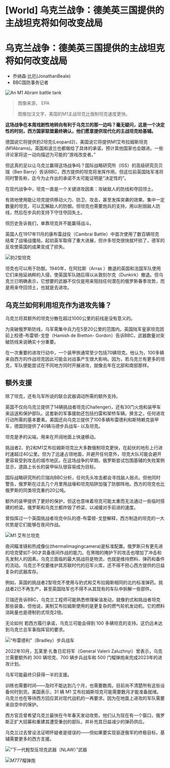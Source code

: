 # [World] 乌克兰战争：德美英三国提供的主战坦克将如何改变战局

#  乌克兰战争：德美英三国提供的主战坦克将如何改变战局

  * 乔纳森·比厄(JonathanBeale) 
  * BBC国防事务记者 


![An M1 Abram battle tank](_128433686_m1abramtank.jpg)

> 图像来源，  EPA
>
> 图像加注文字，美国的M1主战坦克比俄制坦克速度更快。

**这场战争在本周戏剧性地转向有利于乌克兰的那一边吗？毫无疑问，这是一个决定性的时刻，西方国家联盟最终确认，他们愿意提供现代化的主战坦克给基辅。**

德国说它将提供豹2坦克(Leopard2)，美国说它将提供M1艾布拉姆斯坦克(M1Abrams)。英国和波兰也都做给了具体的承诺，预计其他国家也会跟进。一些评论家将这一动向描述为可能的“游戏改变者。”

但这真的足以让乌克兰赢得这场战争吗？国际战略研究所（ISS）的高级研究员贝瑞（Ben Barry）告诉BBC，西方提供的坦克将发挥作用。但这位前英国陆军准将同时警告称，迄今为止作出的承诺不太可能证明是“决定性的”。

在现代战争中，坦克一直是一个关键进攻因素：攻破敌人的防线和夺回领土。

有效地使用能让坦克提供移动火力、防卫、攻击，甚至发挥突袭的效果。集中一定数量的坦克，可以瓦解敌人的防御。但坦克也需要炮兵的支持，用以削弱敌人防线，然后在步兵的支持下守住夺回失土。

但历史告诉我们，单靠坦克并不能赢得战斗。

英国人在1917年11月的康布雷战役（Cambrai Battle）中首次使用了数百辆坦克 结束了战壕战僵局。起初英军取得了重大进展，但许多坦克很快就坏损了，德军的反攻使英国的成果变成了损失。


![豹2型坦克](_128449549_c9ba49e0-4fae-4eba-9aeb-45dcccdd9094.jpg)

坦克也可以用于防御。1940年，在阿拉斯（Arras ）撤退的英国和法国军队使用它们来拖延纳粹的入侵，使英国军队随后得以从敦刻尔克（Dunkirk）撤退。但乌克兰已明确表示，它想要的武器不仅仅是用来阻挡任何潜在的俄罗斯春季攻势，而是用来夺回领土，也就是去进攻。

##  乌克兰如何利用坦克作为进攻先锋？

乌克兰将其额外的坦克分散在超过1000公里的前线是没有意义的。

为突破俄罗斯防线，乌军需集中兵力在5至20公里的范围内。英国陆军皇家坦克团前上校德-布雷顿-戈登（Hamish de Bretton- Gordon）告诉BBC，武器数量对突破防线来说确实十分重要。

在一次重要的进攻行动中，一个装甲旅通常至少包括70辆坦克。他认为，100多辆来自西方的作战坦克因此可能会对战事产生很大影响。因为，若乌克兰有更多的坦克，军队便能尝试在不同地方同时开展进攻，就像去年在北部和南部那样。

##  额外支援

除了坦克，还有乌军所说的联合武器调动所需的额外支持。

英国不仅向乌克兰提供了14辆挑战者坦克(Challenger)，还有30门火炮和装甲车来运送和保护部队。这套新的军事援助还包括扫雷和架桥车辆。换言之，任何进攻行动所需的基本要素。美国还向乌克兰提供了100多辆布雷德利和斯特赖克装甲车，德国则提供了40辆马德步兵战车- 以及坦克。

坦克是矛的尖端，用来在开阔地面上快速移动。

挑战者2、豹2和M1艾布拉姆斯坦克比大多数俄制坦克更快，在起伏的地形上行进时速超过40公里。但为了迅速占领地面，并避开任何意外，坦克大队可能会避开更容易受到攻击的城市地区。在这场战争的早期，俄罗斯尝试包围基辅的失败案例显示，道路上长长的装甲纵队很容易成为目标。

国际战略研究所的贝瑞向BBC分析，任何先头攻击都会寻找敌人弱点。但他同时警告，俄罗斯在过去几个月里用战壕和坦克陷阱加强了防御阵地。西方的坦克也比俄罗斯的同类坦克重约20公吨。

额外的装甲提供了更好的保护，但这也意味着坦克可能太重而无法通过一些临时搭建的桥梁。俄罗斯和乌克兰都炸毁了桥梁，以减缓对手前进的速度。

曾指挥过一个英国挑战者坦克中队的德-布雷顿-戈登解释，西方制造的坦克的一大优势是它们能够在夜间作战。

![M1 艾布兰坦克](_128449550_e6fa5e3c-ec81-4a30-ab8b-40390b5780e2.jpg)

夜间瞄准镜和热成像仪(thermalimagingcamera)是标准配置。俄罗斯只有更先进的坦克譬如T-90才具备夜间作战的能力。在黑暗的掩护下的攻击也增加了冲击和先发制人的因素。乌克兰面临的最大挑战将是物流，也就是维持燃料、弹药和备件的流动。乌克兰不仅要维护其苏联时代的旧军火库，还不得不担心西方提供的日益复杂的武器库存。

例如，英国的挑战者2型坦克不使用与豹式和艾布拉姆斯相同的北约标准弹药。挑战者2已不再生产，甚至英国陆军也不得不从其现有的车队中拆解一些部件。

贝瑞还告诉BBC，乌克兰工程师可能熟悉修理柴油发动，就像豹式和挑战者坦克那些装备。但他说，美制艾布拉姆斯使用的是更复杂的燃气轮机发动机，它的燃料消耗量也是德制豹式坦克2倍。

无论如何 若西方履行承诺，乌克兰可能会得到 100 多辆坦克的支持。这仍远未达到乌克兰总军事指挥官的要求。

![“布雷德利”（Bradley）步兵战车](_128449551_bradley_fightingvehicle_640_english_2x640-nc-nc.png)

2022年10月，瓦莱里·扎鲁日尼将军（General Valerii Zaluzhnyi）曾表示，乌克兰需要额外的 300 辆坦克、700 辆步兵战车和 500 门榴弹炮来完成2023年的进攻计划。

乌军可能最终只获得一半的支援。

训练也需要时间——及时不能达到几个月，也需要数周。目前尚不清楚所有这些设备何时到货。美国表示，31 辆 M1 艾布拉姆斯坦克可能需要数月才能准备就绪。乌克兰也在等待西方回应其对现代战机的一再要求。因为在地面上进攻的军队需要来自空中的保护。

西方官员曾希望乌克兰最快在今年春天发动攻势。他们认为现在有一个窗口，俄罗斯正扩大招募和重建其遭受重创的部队，并补充其日益减少的弹药供应。

乌克兰过去曾设法证明怀疑者是错误的——但如果要实现驱逐俄军的终极目标，基辅需要更多的西方支援。

![“下一代輕型反坦克武器（NLAW）”武器](_128449553_nlaw_uk_supplied_weapon_2x640-nc-nc.png)

![M777榴弹炮](_128449554_ukraine_weapons_m777_howitzer_2x640-nc_v2-nc.png)


